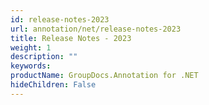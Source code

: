 ```yaml
---
id: release-notes-2023
url: annotation/net/release-notes-2023
title: Release Notes - 2023
weight: 1
description: ""
keywords: 
productName: GroupDocs.Annotation for .NET
hideChildren: False
---
```

